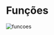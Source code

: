 
# **Funções**

![funcoes](https://github.com/Romenildo/Universidade/blob/master/Algoritmo/Projeto%20final/imagens%20%F0%9F%93%B8/funcoes.png)
